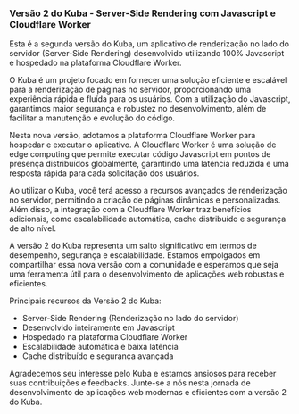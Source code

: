 ### Versão 2 do Kuba - Server-Side Rendering com Javascript e Cloudflare Worker

Esta é a segunda versão do Kuba, um aplicativo de renderização no lado do servidor (Server-Side Rendering) desenvolvido utilizando 100% Javascript e hospedado na plataforma Cloudflare Worker.

O Kuba é um projeto focado em fornecer uma solução eficiente e escalável para a renderização de páginas no servidor, proporcionando uma experiência rápida e fluída para os usuários. Com a utilização do Javascript, garantimos maior segurança e robustez no desenvolvimento, além de facilitar a manutenção e evolução do código.

Nesta nova versão, adotamos a plataforma Cloudflare Worker para hospedar e executar o aplicativo. A Cloudflare Worker é uma solução de edge computing que permite executar código Javascript em pontos de presença distribuídos globalmente, garantindo uma latência reduzida e uma resposta rápida para cada solicitação dos usuários.

Ao utilizar o Kuba, você terá acesso a recursos avançados de renderização no servidor, permitindo a criação de páginas dinâmicas e personalizadas. Além disso, a integração com a Cloudflare Worker traz benefícios adicionais, como escalabilidade automática, cache distribuído e segurança de alto nível.

A versão 2 do Kuba representa um salto significativo em termos de desempenho, segurança e escalabilidade. Estamos empolgados em compartilhar essa nova versão com a comunidade e esperamos que seja uma ferramenta útil para o desenvolvimento de aplicações web robustas e eficientes.

Principais recursos da Versão 2 do Kuba:

- Server-Side Rendering (Renderização no lado do servidor)
- Desenvolvido inteiramente em Javascript
- Hospedado na plataforma Cloudflare Worker
- Escalabilidade automática e baixa latência
- Cache distribuído e segurança avançada

Agradecemos seu interesse pelo Kuba e estamos ansiosos para receber suas contribuições e feedbacks. Junte-se a nós nesta jornada de desenvolvimento de aplicações web modernas e eficientes com a versão 2 do Kuba.
